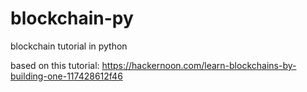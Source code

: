 # blockchain-py
blockchain tutorial in python

based on this tutorial: https://hackernoon.com/learn-blockchains-by-building-one-117428612f46